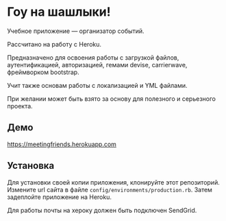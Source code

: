 # Гоу на шашлыки! 
Учебное приложение — организатор событий.

Рассчитано на работу с Heroku.

Предназначено для освоения работы с загрузкой файлов, аутентификацией, авторизацией, гемами devise, carrierwave, фреймворком bootstrap.

Учит также основам работы с локализацией и YML файлами.

При желании может быть взято за основу для полезного и серьезного проекта.

## Демо
https://meetingfriends.herokuapp.com

## Установка
Для установки своей копии приложения, клонируйте этот репозиторий. Измените url сайта в файле `config/environments/production.rb`. Затем задеплойте приложение на Heroku.

Для работы почты на хероку должен быть подключен SendGrid.